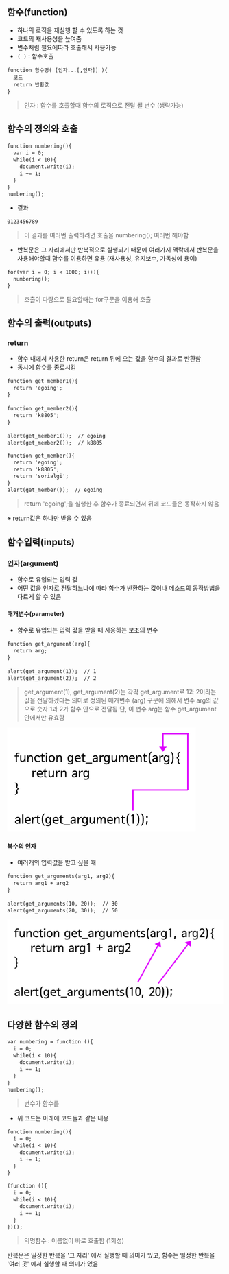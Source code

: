## 함수(function)
- 하나의 로직을 재실행 할 수 있도록 하는 것
- 코드의 재사용성을 높여줌
- 변수처럼 필요에따라 호출해서 사용가능
- `( )` : 함수호출
```
function 함수명( [인자...[,인자]] ){
  코드
  return 반환값
}
```
> 인자 : 함수를 호출할때 함수의 로직으로 전달 될 변수 (생략가능)


## 함수의 정의와 호출
```
function numbering(){
  var i = 0;
  while(i < 10){
    document.write(i);
    i += 1;
  }   
}
numbering();
```
- 결과
```
0123456789
```
> 이 결과를 여러번 출력하려면 호출을 numbering(); 여러번 해야함
- 반복문은 그 자리에서만 반복적으로 실행되기 때문에 여러가지 맥락에서 반복문을 사용해야할때 함수를 이용하면 유용 (재사용성, 유지보수, 가독성에 용이)
```
for(var i = 0; i < 1000; i++){
  numbering();
}
```
> 호출이 다량으로 필요할때는 for구문을 이용해 호출


## 함수의 출력(outputs)
### return
- 함수 내에서 사용한 return은 return 뒤에 오는 값을 함수의 결과로 반환함
- 동시에 함수를 종료시킴
```
function get_member1(){
  return 'egoing';
}
 
function get_member2(){
  return 'k8805';
}
 
alert(get_member1());  // egoing
alert(get_member2());  // k8805
```
```
function get_member(){
  return 'egoing';
  return 'k8805';
  return 'sorialgi';
}
alert(get_member());  // egoing
```
> return 'egoing';을 실행한 후 함수가 종료되면서 뒤에 코드들은 동작하지 않음

※ return값은 하나만 받을 수 있음

## 함수입력(inputs)
### 인자(argument)
- 함수로 유입되는 입력 값
- 어떤 값을 인자로 전달하느냐에 따라 함수가 반환하는 값이나 메소드의 동작방법을 다르게 할 수 있음
#### 매개변수(parameter)
- 함수로 유입되는 입력 값을 받을 때 사용하는 보조의 변수
```
function get_argument(arg){
  return arg;
}
 
alert(get_argument(1));  // 1
alert(get_argument(2));  // 2
```
> get_argument(1), get_argument(2)는 각각 get_argument로 1과 2이라는 값을 전달하겠다는 의미로 정의된 매개변수 (arg) 구문에 의해서 변수 arg의 값으로 숫자 1과 2가 함수 안으로 전달됨 단, 이 변수 arg는 함수 get_argument 안에서만 유효함
<link rel="stylesheet" type="text/css" href="css/style.css" rel="stylesheet" />

![인자01](images/js01.gif)


#### 복수의 인자
- 여러개의 입력값을 받고 싶을 때
```
function get_arguments(arg1, arg2){
  return arg1 + arg2
}
 
alert(get_arguments(10, 20));  // 30
alert(get_arguments(20, 30));  // 50
```

![인자02](images/js02.gif)


## 다양한 함수의 정의
```
var numbering = function (){
  i = 0;
  while(i < 10){
    document.write(i);
    i += 1;
  }   
}
numbering();
```
> 변수가 함수를 

- 위 코드는 아래에 코드들과 같은 내용
```
function numbering(){
  i = 0;
  while(i < 10){
    document.write(i);
    i += 1;
  }
}
```
```
(function (){
  i = 0;
  while(i < 10){
    document.write(i);
    i += 1;
  }
})();
```
> 익명함수 : 이름없이 바로 호출함 (1회성)

반복문은 일정한 반복을 '그 자리' 에서 실행할 때 의미가 있고, 함수는 일정한 반복을 '여러 곳' 에서 실행할 때 의미가 있음

